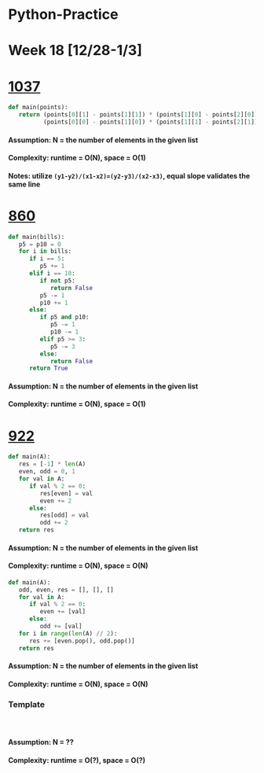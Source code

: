 # Python-Practice

# Week 18 [12/28-1/3]

# [1037](https://leetcode.com/problems/valid-boomerang/)
```python
def main(points):
   return (points[0][1] - points[1][1]) * (points[1][0] - points[2][0]) != \
          (points[0][0] - points[1][0]) * (points[1][1] - points[2][1])
```
#### Assumption: N = the number of elements in the given list
#### Complexity: runtime = O(N), space = O(1)
#### Notes: utilize `(y1-y2)/(x1-x2)=(y2-y3)/(x2-x3)`, equal slope validates the same line

# [860](https://leetcode.com/problems/lemonade-change/)
```python
def main(bills):
   p5 = p10 = 0
   for i in bills:
      if i == 5:
         p5 += 1
      elif i == 10:
         if not p5:
            return False
         p5 -= 1
         p10 += 1
      else:
         if p5 and p10:
            p5 -= 1
            p10 -= 1
         elif p5 >= 3:
            p5 -= 3
         else:
            return False
      return True
```
#### Assumption: N = the number of elements in the given list
#### Complexity: runtime = O(N), space = O(1)

# [922](https://leetcode.com/problems/sort-array-by-parity-ii/)
```python
def main(A):
   res = [-1] * len(A)
   even, odd = 0, 1
   for val in A:
      if val % 2 == 0:
         res[even] = val
         even += 2
      else:
         res[odd] = val
         odd += 2
   return res
```
#### Assumption: N = the number of elements in the given list
#### Complexity: runtime = O(N), space = O(N)
```python
def main(A):
   odd, even, res = [], [], []
   for val in A:
      if val % 2 == 0:
         even += [val]
      else:
         odd += [val]
   for i in range(len(A) // 2):
      res += [even.pop(), odd.pop()]
   return res
```
#### Assumption: N = the number of elements in the given list
#### Complexity: runtime = O(N), space = O(N)

### Template
# []()
```python
```
#### Assumption: N = ??
#### Complexity: runtime = O(?), space = O(?)